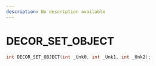 ```yaml
---
description: No description available 
---
```


# DECOR_SET_OBJECT

```cpp
int DECOR_SET_OBJECT(int _Unk0, int _Unk1, int _Unk2);
```
